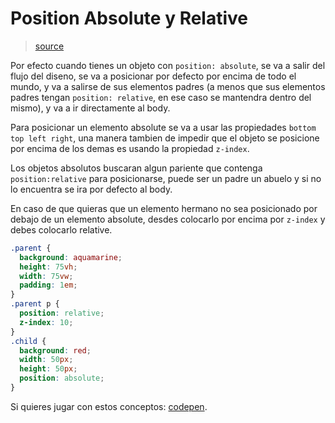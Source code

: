 # Position Absolute y Relative

> [source](https://www.youtube.com/watch?v=_-aDOAMmDHI&list=PL4-IK0AVhVjP27yZLwW-gkPggRps0CCnP&index=4)

Por efecto cuando tienes un objeto con `position: absolute`, se va a salir del flujo del diseno, se va a posicionar por defecto por encima de todo el mundo, y va a salirse de sus elementos padres (a menos que sus elementos padres tengan `position: relative`, en ese caso se mantendra dentro del mismo), y va a ir directamente al body.

Para posicionar un elemento absolute se va a usar las propiedades `bottom top left right`, una manera tambien de impedir que el objeto se posicione por encima de los demas es usando la propiedad `z-index`. 

Los objetos absolutos buscaran algun pariente que contenga `position:relative` para posicionarse, puede ser un padre un abuelo y si no lo encuentra se ira por defecto al body.

En caso de que quieras que un elemento hermano no sea posicionado por debajo de un elemento absolute, desdes colocarlo por encima por `z-index` y debes colocarlo relative.

```css
.parent {
  background: aquamarine;
  height: 75vh;
  width: 75vw;
  padding: 1em;
}
.parent p {
  position: relative;
  z-index: 10;
}
.child {
  background: red;
  width: 50px;
  height: 50px;
  position: absolute;
}
```

Si quieres jugar con estos conceptos: [codepen](https://www.youtube.com/redirect?event=video_description&redir_token=QUFFLUhqbEZQa1pLVHB4WTlGaWdINFFyRlJ1bUd0UlpzZ3xBQ3Jtc0ttdjVaYTlnaTR5TlhJQVZqX0c0T1owMEZSc0FnbXhaODdVbEpoLUJaMElKUFR2M1MySW1GbXA1V2FULXp5WXhpN2NKeUd2UjlFVlhrZ1E0NDB1NldMMWJsb1c1WEpFZlJ3OXduWmMzdm90ZWJvNnJIMA&q=https%3A%2F%2Fcodepen.io%2Fkevinpowell%2Fpen%2FjJXZvZ&v=P6UgYq3J3Qs).

